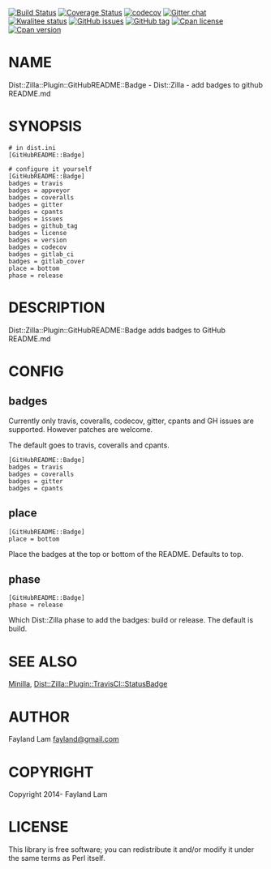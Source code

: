 [![Build Status](https://travis-ci.org/fayland/perl-Dist-Zilla-Plugin-GitHubREADME-Badge.svg?branch=master)](https://travis-ci.org/fayland/perl-Dist-Zilla-Plugin-GitHubREADME-Badge)
[![Coverage Status](https://coveralls.io/repos/fayland/perl-Dist-Zilla-Plugin-GitHubREADME-Badge/badge.svg?branch=master)](https://coveralls.io/r/fayland/perl-Dist-Zilla-Plugin-GitHubREADME-Badge?branch=master)
[![codecov](https://codecov.io/gh/fayland/perl-Dist-Zilla-Plugin-GitHubREADME-Badge/branch/master/graph/badge.svg)](https://codecov.io/gh/fayland/perl-Dist-Zilla-Plugin-GitHubREADME-Badge)
[![Gitter chat](https://badges.gitter.im/Join%20Chat.svg)](https://gitter.im/fayland/perl-Dist-Zilla-Plugin-GitHubREADME-Badge)
[![Kwalitee status](http://cpants.cpanauthors.org/dist/Dist-Zilla-Plugin-GitHubREADME-Badge.png)](http://cpants.charsbar.org/dist/overview/Dist-Zilla-Plugin-GitHubREADME-Badge)
[![GitHub issues](https://img.shields.io/github/issues/fayland/perl-Dist-Zilla-Plugin-GitHubREADME-Badge.svg)](https://github.com/fayland/perl-Dist-Zilla-Plugin-GitHubREADME-Badge/issues)
[![GitHub tag](https://img.shields.io/github/tag/fayland/perl-Dist-Zilla-Plugin-GitHubREADME-Badge.svg)]()
[![Cpan license](https://img.shields.io/cpan/l/Dist-Zilla-Plugin-GitHubREADME-Badge.svg)](https://metacpan.org/release/Dist-Zilla-Plugin-GitHubREADME-Badge)
[![Cpan version](https://img.shields.io/cpan/v/Dist-Zilla-Plugin-GitHubREADME-Badge.svg)](https://metacpan.org/release/Dist-Zilla-Plugin-GitHubREADME-Badge)

# NAME

Dist::Zilla::Plugin::GitHubREADME::Badge - Dist::Zilla - add badges to github README.md

# SYNOPSIS

    # in dist.ini
    [GitHubREADME::Badge]

    # configure it yourself
    [GitHubREADME::Badge]
    badges = travis
    badges = appveyor
    badges = coveralls
    badges = gitter
    badges = cpants
    badges = issues
    badges = github_tag
    badges = license
    badges = version
    badges = codecov
    badges = gitlab_ci
    badges = gitlab_cover
    place = bottom
    phase = release

# DESCRIPTION

Dist::Zilla::Plugin::GitHubREADME::Badge adds badges to GitHub README.md

# CONFIG

## badges

Currently only travis, coveralls, codecov, gitter, cpants and GH issues are
supported. However patches are welcome.

The default goes to travis, coveralls and cpants.

    [GitHubREADME::Badge]
    badges = travis
    badges = coveralls
    badges = gitter
    badges = cpants

## place

    [GitHubREADME::Badge]
    place = bottom

Place the badges at the top or bottom of the README. Defaults to top.

## phase

    [GitHubREADME::Badge]
    phase = release

Which Dist::Zilla phase to add the badges: build or release.
The default is build.

# SEE ALSO

[Minilla](https://metacpan.org/pod/Minilla), [Dist::Zilla::Plugin::TravisCI::StatusBadge](https://metacpan.org/pod/Dist::Zilla::Plugin::TravisCI::StatusBadge)

# AUTHOR

Fayland Lam <fayland@gmail.com>

# COPYRIGHT

Copyright 2014- Fayland Lam

# LICENSE

This library is free software; you can redistribute it and/or modify
it under the same terms as Perl itself.
